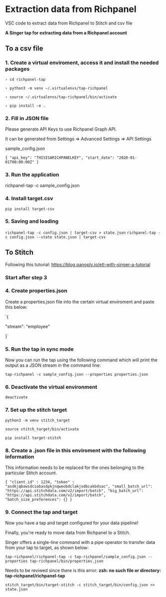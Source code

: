 # Extraction data from Richpanel
VSC code to extract data from Richpanel to Stitch and csv file

**A Singer tap for extracting data from a Richpanel account**

## To a csv file

### 1. Create a virtual enviroment, access it and install the needed packages
`› cd richpanel-tap`

`› python3 -m venv ~/.virtualenvs/tap-richpanel`

`› source ~/.virtualenvs/tap-richpanel/bin/activate`

`› pip install -e .`

### 2. Fill in JSON file
Please generate API Keys to use Richpanel Graph API.

It can be generated from Settings => Advanced Settings => API Settings

sample_config.json

`{
  "api_key": "THISISARICHPANELKEY",
  "start_date": "2020-01-01T00:00:00Z"
}`

### 3. Run the application 
richpanel-tap -c sample_config.json

### 4. Install target.csv
`pip install target-csv`

### 5. Saving and loading
`richpanel-tap -c config.json | target-csv > state.json`
`richpanel-tap -c config.json --state state.json | target-csv`

## To Stitch

Following this tutorial:  https://blog.panoply.io/etl-with-singer-a-tutorial

### Start after step 3

### 4. Create properties.json

Create a properties.json file into the certain virtual enviroment and paste this below: 

`{

"stream": "employee"

}`

### 5. Run the tap in sync mode

Now you can run the tap using the following command which will print the output as a JSON stream in the command line:

`tap-richpanel -c sample_config.json --properties properties.json`

### 6. Deactivate the virtual environment

`deactivate`

### 7. Set up the stitch target

`python3 -m venv stitch_target`

`source stitch_target/bin/activate`

`pip install target-stitch`

### 8. Create a .json file in this enviroment with the following information

This information needs to be replaced for the ones belonging to the particular Stitch account. 

`{
  "client_id" : 1234,
  "token" : "asdkjqbawsdciobasdpkjnqweobdclakjsdbcakbdsac",
  "small_batch_url": "https://api.stitchdata.com/v2/import/batch",
  "big_batch_url": "https://api.stitchdata.com/v2/import/batch",
  "batch_size_preferences": {}
}`

### 9. Connect the tap and target

Now you have a tap and target configured for your data pipeline!

Finally, you're ready to move data from Richpanel to a Stitch.

Singer offers a single-line command with a pipe operator to transfer data from your tap to target, as shown below:

`tap-richpanel/richpanel-tap -c tap-richpanel/sample_config.json --proporties tap-richpanel/bin/properties.json`

Needs to be reviwed since there is this error: **zsh: no such file or directory: tap-richpanel/richpanel-tap**

`stitch_target/bin/target-stitch -c stitch_target/bin/config.json >> state.json`



